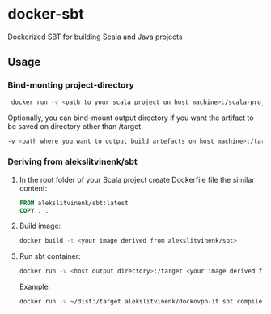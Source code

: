 # docker-sbt
Dockerized SBT for building Scala and Java projects

## Usage

### Bind-monting project-directory
```bash
 docker run -v <path to your scala project on host machine>:/scala-project alekslitvinenk/sbt
```

Optionally, you can bind-mount output directory if you want the artifact to be saved on directory other than <project>/target
```bash
-v <path where you want to output build artefacts on host machine>:/target
```


### Deriving from alekslitvinenk/sbt
1. In the root folder of your Scala project create Dockerfile file the similar content:

    ```Dockerfile
    FROM alekslitvinenk/sbt:latest
    COPY . .
    ```

2. Build image:
    ```bash
    docker build -t <your image derived from alekslitvinenk/sbt>
    ```

3. Run sbt container:
    ```bash
    docker run -v <host output directory>:/target <your image derived from alekslitvinenk/sbt> sbt compile
    ```

    Example:
    ```bash
    docker run -v ~/dist:/target alekslitvinenk/dockovpn-it sbt compile
    ```
